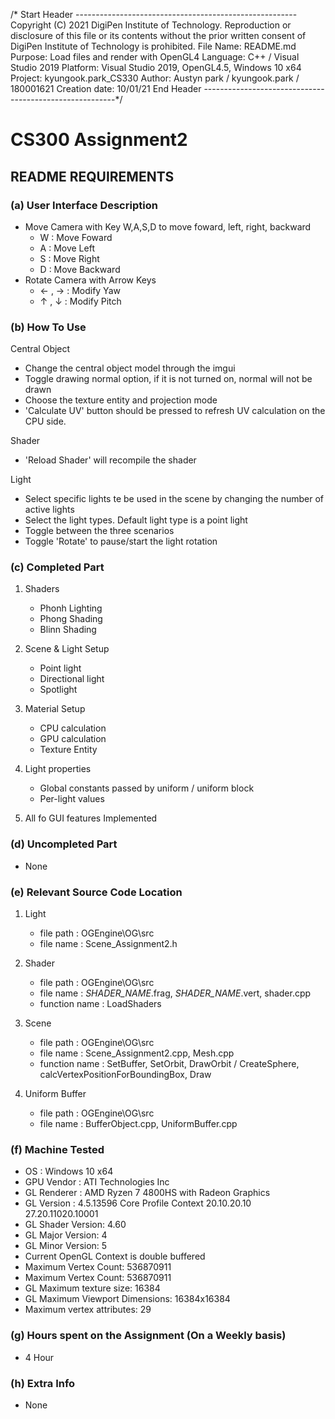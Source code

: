 /* Start Header -------------------------------------------------------
Copyright (C) 2021 DigiPen Institute of Technology.
Reproduction or disclosure of this file or its contents without the prior written
consent of DigiPen Institute of Technology is prohibited.
File Name: README.md
Purpose: Load files and render with OpenGL4
Language: C++ / Visual Studio 2019
Platform: Visual Studio 2019, OpenGL4.5, Windows 10 x64 
Project: kyungook.park_CS330
Author: Austyn park / kyungook.park / 180001621
Creation date: 10/01/21
End Header --------------------------------------------------------*/

# CS300 Assignment2

## README REQUIREMENTS

### (a) User Interface Description 

- Move Camera with Key W,A,S,D to move foward, left, right, backward
	* W : Move Foward
	* A : Move Left
	* S : Move Right
	* D : Move Backward
- Rotate Camera with Arrow Keys
	* ← , → : Modify Yaw
	* ↑ , ↓ : Modify Pitch

### (b) How To Use

Central Object
- Change the central object model through the imgui
- Toggle drawing normal option, if it is not turned on, normal will not be drawn
- Choose the texture entity and projection mode
- 'Calculate UV' button should be pressed to refresh UV calculation on the CPU side.

Shader
- 'Reload Shader' will recompile the shader

Light
- Select specific lights te be used in the scene by changing the number of active lights
- Select the light types. Default light type is a point light
- Toggle between the three scenarios
- Toggle 'Rotate' to pause/start the light rotation



### (c) Completed Part

1. Shaders
	- Phonh Lighting
	- Phong Shading
	- Blinn Shading

2. Scene & Light Setup
	- Point light
	- Directional light
	- Spotlight

3. Material Setup
	- CPU calculation
	- GPU calculation
	- Texture Entity

4. Light properties
	- Global constants passed by uniform / uniform block
	- Per-light values

5. All fo GUI features Implemented

### (d) Uncompleted Part

- None

### (e) Relevant Source Code Location
1. Light
	- file path 	: OGEngine\OG\src
	- file name 	: Scene_Assignment2.h

2. Shader
	- file path 	: OGEngine\OG\src
	- file name 	: *SHADER_NAME*.frag, *SHADER_NAME*.vert, shader.cpp
	- function name : LoadShaders

3. Scene
	- file path 	: OGEngine\OG\src
	- file name 	: Scene_Assignment2.cpp,  Mesh.cpp
	- function name : SetBuffer, SetOrbit, DrawOrbit / CreateSphere, calcVertexPositionForBoundingBox, Draw

4. Uniform Buffer
	- file path 	: OGEngine\OG\src
	- file name 	: BufferObject.cpp, UniformBuffer.cpp

### (f) Machine Tested

- OS : Windows 10 x64
- GPU Vendor : ATI Technologies Inc
- GL Renderer : AMD Ryzen 7 4800HS with Radeon Graphics
- GL Version : 4.5.13596 Core Profile Context 20.10.20.10 27.20.11020.10001
- GL Shader Version: 4.60
- GL Major Version: 4
- GL Minor Version: 5
- Current OpenGL Context is double buffered
- Maximum Vertex Count: 536870911
- Maximum Vertex Count: 536870911
- GL Maximum texture size: 16384
- GL Maximum Viewport Dimensions: 16384x16384
- Maximum vertex attributes: 29

### (g) Hours spent on the Assignment (On a Weekly basis)

- 4 Hour

### (h) Extra Info

- None